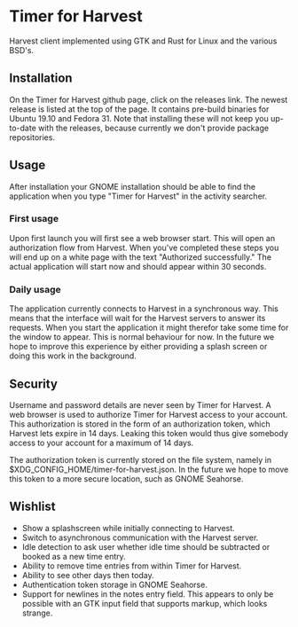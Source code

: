 # Timer for Harvest
Harvest client implemented using GTK and Rust for Linux and the various BSD's.

## Installation
On the Timer for Harvest github page, click on the releases link. The newest
release is listed at the top of the page. It contains pre-build binaries for
Ubuntu 19.10 and Fedora 31. Note that installing these will not keep you 
up-to-date with the releases, because currently we don't provide package
repositories.

## Usage
After installation your GNOME installation should be able to find the
application when you type "Timer for Harvest" in the activity searcher.

### First usage
Upon first launch you will first see a web browser start. This will open an
authorization flow from Harvest. When you've completed these steps you will
end up on a white page with the text "Authorized successfully." The actual
application will start now and should appear within 30 seconds.

### Daily usage
The application currently connects to Harvest in a synchronous way. This means
that the interface will wait for the Harvest servers to answer its requests.
When you start the application it might therefor take some time for the window
to appear. This is normal behaviour for now. In the future we hope to improve
this experience by either providing a splash screen or doing this work in the
background.

## Security
Username and password details are never seen by Timer for Harvest. A web
browser is used to authorize Timer for Harvest access to your account. This
authorization is stored in the form of an authorization token, which Harvest
lets expire in 14 days. Leaking this token would thus give somebody access to
your account for a maximum of 14 days.

The authorization token is currently stored on the file system, namely in 
$XDG\_CONFIG\_HOME/timer-for-harvest.json. In the future we hope to move this
token to a more secure location, such as GNOME Seahorse.

## Wishlist
- Show a splashscreen while initially connecting to Harvest.
- Switch to asynchronous communication with the Harvest server.
- Idle detection to ask user whether idle time should be subtracted or booked
  as a new time entry.
- Ability to remove time entries from within Timer for Harvest.
- Ability to see other days then today.
- Authentication token storage in GNOME Seahorse.
- Support for newlines in the notes entry field. This appears to only be
  possible with an GTK input field that supports markup, which looks strange.
